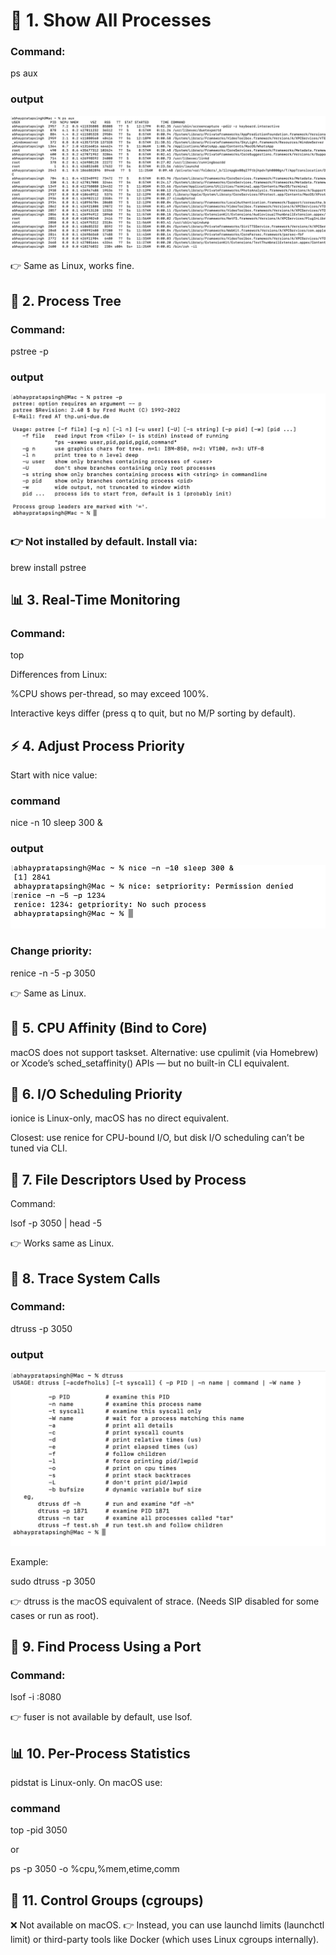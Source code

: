# 🌲 1. Show All Processes
### Command:
ps aux

### output
![images](./images/m1.png)


👉 Same as Linux, works fine.

## 🌳 2. Process Tree
### Command:

pstree -p

### output
![images](./images/m2.png)


### 👉 Not installed by default. Install via:

brew install pstree


## 📊 3. Real-Time Monitoring
### Command:

top


Differences from Linux:

%CPU shows per-thread, so may exceed 100%.

Interactive keys differ (press q to quit, but no M/P sorting by default).

## ⚡ 4. Adjust Process Priority
Start with nice value:
### command
nice -n 10 sleep 300 &

### output
![images](./images/m3.png)


### Change priority:

renice -n -5 -p 3050


👉 Same as Linux.

## 🔧 5. CPU Affinity (Bind to Core)
macOS does not support taskset.
Alternative: use cpulimit (via Homebrew) or Xcode’s sched_setaffinity() APIs — but no built-in CLI equivalent.

## 📂 6. I/O Scheduling Priority
ionice is Linux-only, macOS has no direct equivalent.

Closest: use renice for CPU-bound I/O, but disk I/O scheduling can’t be tuned via CLI.

## 📑 7. File Descriptors Used by Process
Command:

lsof -p 3050 | head -5


👉 Works same as Linux.

## 🐛 8. Trace System Calls
### Command:

dtruss -p 3050

### output
![images](./images/m6.png)

Example:

sudo dtruss -p 3050


👉 dtruss is the macOS equivalent of strace. (Needs SIP disabled for some cases or run as root).

## 📡 9. Find Process Using a Port
### Command:

lsof -i :8080




👉 fuser is not available by default, use lsof.

## 📊 10. Per-Process Statistics
pidstat is Linux-only. On macOS use:
### command
top -pid 3050


or

ps -p 3050 -o %cpu,%mem,etime,comm


## 🔐 11. Control Groups (cgroups)
❌ Not available on macOS.
👉 Instead, you can use launchd limits (launchctl limit) or third-party tools like Docker (which uses Linux cgroups internally).

 